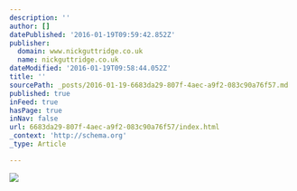 ```yaml
---
description: ''
author: []
datePublished: '2016-01-19T09:59:42.852Z'
publisher:
  domain: www.nickguttridge.co.uk
  name: nickguttridge.co.uk
dateModified: '2016-01-19T09:58:44.052Z'
title: ''
sourcePath: _posts/2016-01-19-6683da29-807f-4aec-a9f2-083c90a76f57.md
published: true
inFeed: true
hasPage: true
inNav: false
url: 6683da29-807f-4aec-a9f2-083c90a76f57/index.html
_context: 'http://schema.org'
_type: Article

---
```

![](https://mir-s3-cdn-cf.behance.net/project_modules/disp/7f030627833617.5636b7ed6f159.jpg)